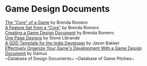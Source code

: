# Game Design Documents

[The "Core" of a Game](https://bbrathwaite.wordpress.com/2008/10/15/the-core-of-a-game/) by Brenda Romero  
[A Feature Set from a “Core”](https://bbrathwaite.wordpress.com/2008/10/17/a-feature-set-from-a-core/) by Brenda Romero  
[Creating a Game Design Document](https://bbrathwaite.wordpress.com/2008/11/30/creating-a-game-design-document/) by Brenda Romero  
[One Page Designs](http://www.gamasutra.com/blogs/JasonBakker/20090604/84211/A_GDD_Template_for_the_Indie_Developer.php) by Stone Librande  
[A GDD Template for the Indie Developer](http://www.gamasutra.com/blogs/JasonBakker/20090604/84211/A_GDD_Template_for_the_Indie_Developer.php) by Jason Bakker  
[Effectively Organize Your Game's Development With a Game Design Document](http://code.tutsplus.com/articles/effectively-organize-your-games-development-with-a-game-design-document--active-10140) by Gamux  
~Database of Design Documents~
~Database of Game Pitches~

